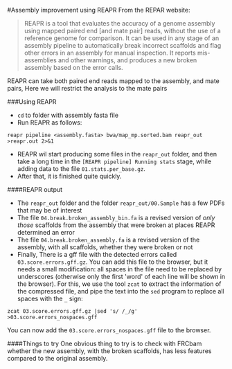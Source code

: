 #Assembly improvement using REAPR
From the REPAR website:
> REAPR is a tool that evaluates the accuracy of a genome assembly using mapped paired end [and mate pair] reads, without the use of a reference genome for comparison. It can be used in any stage of an assembly pipeline to automatically break incorrect scaffolds and flag other errors in an assembly for manual inspection. It reports mis-assemblies and other warnings, and produces a new broken assembly based on the error calls.

REAPR can take both paired end reads mapped to the assembly, and mate pairs, Here we will restrict the analysis to the mate pairs

###Using REAPR

* `cd` to folder with assembly fasta file
* Run REAPR as follows:

```
reapr pipeline <assembly.fasta> bwa/map_mp.sorted.bam reapr_out >reapr.out 2>&1
```

* REAPR wil start producing some files in the `reapr_out` folder, and then take a long time in the `[REAPR pipeline] Running stats` stage, while adding data to the file `01.stats.per_base.gz`. 
* After that, it is finished quite quickly. 

####REAPR output
* The `reapr_out` folder and the folder `reapr_out/00.Sample` has a few PDFs that may be of interest
* The file `04.break.broken_assembly_bin.fa` is a revised version of *only those* scaffolds from the assembly that were broken at places REAPR determined an error
* The file `04.break.broken_assembly.fa` is a revised version of the assembly, with all scaffolds, whether they were broken or not
* Finally, There is a gff file with the detected errors called `03.score.errors.gff.gz`. You can add this file to the browser, but it needs a small modification: all spaces in the file need to be replaced by underscores (otherwise only the first 'word' of each line will be shown in the browser). For this, we use the tool `zcat` to extract the information of the compressed file, and pipe the text into the `sed` program to replace all spaces with the `_` sign:

```
zcat 03.score.errors.gff.gz |sed 's/ /_/g' >03.score.errors_nospaces.gff
```
You can now add the `03.score.errors_nospaces.gff` file to the browser.


####Things to try
One obvious thing to try is to check with FRCbam whether the new assembly, with the broken scaffolds, has less features compared to the original assembly.

